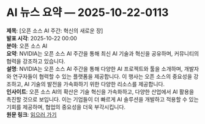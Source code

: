 # AI 뉴스 요약 — 2025-10-22-0113

**제목**: [오픈 소스 AI 주간: 혁신의 새로운 장]  
**발표 시각**: 2025-10-22 00:00  
**분야**: 오픈 소스 AI  
**요약**: NVIDIA는 오픈 소스 AI 주간을 통해 최신 AI 기술과 혁신을 공유하며, 커뮤니티의 협력을 강조하고 있습니다.  
**설명**: NVIDIA는 오픈 소스 AI 주간을 통해 다양한 AI 프로젝트와 툴을 소개하며, 개발자와 연구자들이 협력할 수 있는 플랫폼을 제공합니다. 이 행사는 오픈 소스의 중요성을 강조하고, AI 기술의 발전을 가속화하기 위한 다양한 리소스를 제공합니다.  
**인사이트**: 오픈 소스 AI의 확산은 기술 혁신을 가속화하고, 다양한 산업에서 AI 활용을 촉진할 것으로 보입니다. 이는 기업들이 더 빠르게 AI 솔루션을 개발하고 적용할 수 있는 기회를 제공하며, 협업의 중요성을 더욱 부각시킵니다.  
**원문 링크**: [읽으러 가기](https://blogs.nvidia.com/blog/open-source-ai-week/)